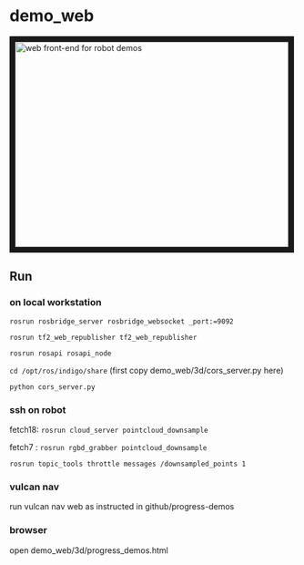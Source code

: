 # demo_web
<a href="http://www.youtube.com/watch?feature=player_embedded&v=ltS5nVfyOWA
" target="_blank"><img src="http://img.youtube.com/vi/ltS5nVfyOWA/2.jpg" 
alt="web front-end for robot demos" width="480" height="360" border="10" /></a>

## Run
### on local workstation
``rosrun rosbridge_server rosbridge_websocket _port:=9092``

``rosrun tf2_web_republisher tf2_web_republisher``

``rosrun rosapi rosapi_node``

``cd /opt/ros/indigo/share`` (first copy demo_web/3d/cors_server.py here)

``python cors_server.py``
### ssh on robot
fetch18: ``rosrun cloud_server pointcloud_downsample``

fetch7 : ``rosrun rgbd_grabber pointcloud_downsample``

``rosrun topic_tools throttle messages /downsampled_points 1``
### vulcan nav
run vulcan nav web as instructed in github/progress-demos 
### browser
open demo_web/3d/progress_demos.html
